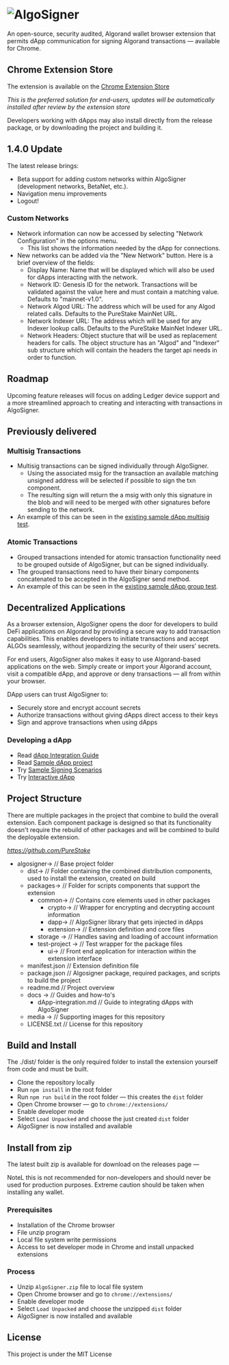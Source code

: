 # ![AlgoSigner](media/algosigner-wallet-banner-3.png)

An open-source, security audited, Algorand wallet browser extension that permits dApp communication for signing Algorand transactions — available for Chrome.

## Chrome Extension Store

The extension is available on the [Chrome Extension Store](https://chrome.google.com/webstore/detail/algosigner/kmmolakhbgdlpkjkcjkebenjheonagdm)

_This is the preferred solution for end-users, updates will be automatically installed after review by the extension store_

Developers working with dApps may also install directly from the release package, or by downloading the project and building it.

## 1.4.0 Update

The latest release brings:

- Beta support for adding custom networks within AlgoSigner (development networks, BetaNet, etc.).
- Navigation menu improvements
- Logout!

### Custom Networks

- Network information can now be accessed by selecting "Network Configuration" in the options menu.
  - This list shows the information needed by the dApp for connections.
- New networks can be added via the "New Network" button. Here is a brief overview of the fields:
  - Display Name: Name that will be displayed which will also be used for dApps interacting with the network.
  - Network ID: Genesis ID for the network. Transactions will be validated against the value here and must contain a matching value. Defaults to "mainnet-v1.0".
  - Network Algod URL: The address which will be used for any Algod related calls. Defaults to the PureStake MainNet URL.
  - Network Indexer URL: The address which will be used for any Indexer lookup calls. Defaults to the PureStake MainNet Indexer URL.
  - Network Headers: Object stucture that will be used as replacement headers for calls. The object structure has an "Algod" and "Indexer" sub structure which will contain the headers the target api needs in order to function.

## Roadmap

Upcoming feature releases will focus on adding Ledger device support and a more streamlined approach to creating and interacting with transactions in AlgoSigner.

## Previously delivered

### Multisig Transactions

- Multisig transactions can be signed individually through AlgoSigner.
  - Using the associated msig for the transaction an available matching unsigned address will be selected if possible to sign the txn component.
  - The resulting sign will return the a msig with only this signature in the blob and will need to be merged with other signatures before sending to the network.
- An example of this can be seen in the [existing sample dApp multisig test](https://purestake.github.io/algosigner-dapp-example/tx-test/signTesting.html).

### Atomic Transactions

- Grouped transactions intended for atomic transaction functionality need to be grouped outside of AlgoSigner, but can be signed individually.
- The grouped transactions need to have their binary components concatenated to be accepted in the AlgoSigner send method.
- An example of this can be seen in the [existing sample dApp group test](https://purestake.github.io/algosigner-dapp-example/tx-test/signTesting.html).

## Decentralized Applications

As a browser extension, AlgoSigner opens the door for developers to build DeFi applications on Algorand by providing a secure way to add transaction capabilities. This enables developers to initiate transactions and accept ALGOs seamlessly, without jeopardizing the security of their users’ secrets.

For end users, AlgoSigner also makes it easy to use Algorand-based applications on the web. Simply create or import your Algorand account, visit a compatible dApp, and approve or deny transactions — all from within your browser.

DApp users can trust AlgoSigner to:

- Securely store and encrypt account secrets
- Authorize transactions without giving dApps direct access to their keys
- Sign and approve transactions when using dApps

### Developing a dApp

- Read [dApp Integration Guide](docs/dApp-integration.md)
- Read [Sample dApp project](https://github.com/PureStake/algosigner-dapp-example)
- Try [Sample Signing Scenarios](https://purestake.github.io/algosigner-dapp-example/tx-test/signTesting.html)
- Try [Interactive dApp](https://purestake.github.io/algosigner-dapp-example/)

## Project Structure

There are multiple packages in the project that combine to build the overall extension. Each component package is designed so that its functionality doesn't require the rebuild of other packages and will be combined to build the deployable extension.

*https://github.com/PureStake*

- algosigner-> // Base project folder
  - dist-> // Folder containing the combined distribution components, used to install the extension, created on build
  - packages-> // Folder for scripts components that support the extension
    - common-> // Contains core elements used in other packages
      - crypto-> // Wrapper for encrypting and decrypting account information
      - dapp-> // AlgoSigner library that gets injected in dApps
      - extension-> // Extension definition and core files
    - storage -> // Handles saving and loading of account information
    - test-project -> // Test wrapper for the package files
      - ui-> // Front end application for interaction within the extension interface
  - manifest.json // Extension definition file
  - package.json // Algosigner package, required packages, and scripts to build the project
  - readme.md // Project overview
  - docs -> // Guides and how-to's
    - dApp-integration.md // Guide to integrating dApps with AlgoSigner
  - media -> // Supporting images for this repository
  - LICENSE.txt // License for this repository

## Build and Install

The ./dist/ folder is the only required folder to install the extension yourself from code and must be built.

- Clone the repository locally
- Run `npm install` in the root folder
- Run `npm run build` in the root folder — this creates the `dist` folder
- Open Chrome browser — go to `chrome://extensions/`
- Enable developer mode
- Select `Load Unpacked` and choose the just created `dist` folder
- AlgoSigner is now installed and available

## Install from zip

The latest built zip is available for download on the releases page —

NoteL this is not recommended for non-developers and should never be used for production purposes. Extreme caution should be taken when installing any wallet.

### Prerequisites

- Installation of the Chrome browser
- File unzip program
- Local file system write permissions
- Access to set developer mode in Chrome and install unpacked extensions

### Process

- Unzip `AlgoSigner.zip` file to local file system
- Open Chrome browser and go to `chrome://extensions/`
- Enable developer mode
- Select `Load Unpacked` and choose the unzipped `dist` folder
- AlgoSigner is now installed and available

## License

This project is under the MIT License
